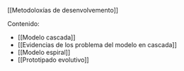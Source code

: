 [[Metodoloxías de desenvolvemento]]

Contenido:
+ [[Modelo cascada]]
+ [[Evidencias de los problema del modelo en cascada]]
+ [[Modelo espiral]]
+ [[Prototipado evolutivo]]